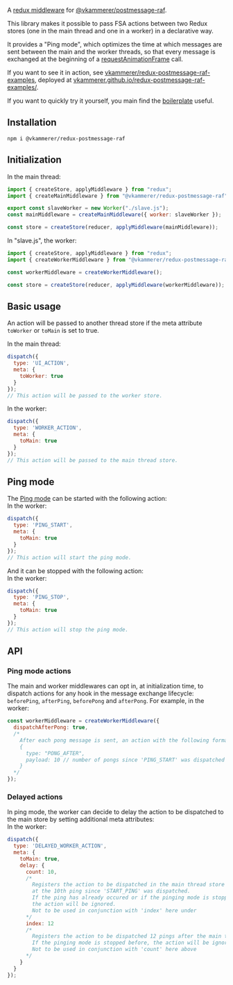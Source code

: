 A [redux middleware](http://redux.js.org/docs/advanced/Middleware.html) for [@vkammerer/postmessage-raf](https://github.com/vkammerer/postmessage-raf).

This library makes it possible to pass FSA actions between two Redux stores (one in the main thread and one in a worker) in a declarative way.   

It provides a "Ping mode", which optimizes the time at which messages are sent between the main and the worker threads, so that every message is exchanged at the beginning of a [requestAnimationFrame](https://developer.mozilla.org/en-US/docs/Web/API/window/requestAnimationFrame) call.   

If you want to see it in action, see [vkammerer/redux-postmessage-raf-examples](https://github.com/vkammerer/redux-postmessage-raf-examples), deployed at [vkammerer.github.io/redux-postmessage-raf-examples/](https://vkammerer.github.io/redux-postmessage-raf-examples/).   

If you want to quickly try it yourself, you main find the [boilerplate](https://github.com/vkammerer/redux-postmessage-raf-boilerplate) useful.   

## Installation
```shell
npm i @vkammerer/redux-postmessage-raf
```   

## Initialization
In the main thread:
```javascript
import { createStore, applyMiddleware } from "redux";
import { createMainMiddleware } from "@vkammerer/redux-postmessage-raf";

export const slaveWorker = new Worker("./slave.js");
const mainMiddleware = createMainMiddleware({ worker: slaveWorker });

const store = createStore(reducer, applyMiddleware(mainMiddleware));
```

In "slave.js", the worker:
```javascript
import { createStore, applyMiddleware } from "redux";
import { createWorkerMiddleware } from "@vkammerer/redux-postmessage-raf";

const workerMiddleware = createWorkerMiddleware();

const store = createStore(reducer, applyMiddleware(workerMiddleware));
```

## Basic usage
An action will be passed to another thread store if the meta attribute ```toWorker``` or ```toMain``` is set to true.   

In the main thread:
```javascript
dispatch({
  type: 'UI_ACTION',
  meta: {
    toWorker: true
  }
});
// This action will be passed to the worker store.
```   
In the worker:
```javascript
dispatch({
  type: 'WORKER_ACTION',
  meta: {
    toMain: true
  }
});
// This action will be passed to the main thread store.
```   

## Ping mode
The [Ping mode](https://github.com/vkammerer/postmessage-raf#ping-mode-) can be started with the following action:   
In the worker:
```javascript
dispatch({
  type: 'PING_START',
  meta: {
    toMain: true
  }
});
// This action will start the ping mode.
```
And it can be stopped with the following action:   
In the worker:
```javascript
dispatch({
  type: 'PING_STOP',
  meta: {
    toMain: true
  }
});
// This action will stop the ping mode.
```   

## API

### Ping mode actions
The main and worker middlewares can opt in, at initialization time, to dispatch actions for any hook in the message exchange lifecycle: ```beforePing```, ```afterPing```, ```beforePong``` and ```afterPong```.
For example, in the worker:
```javascript
const workerMiddleware = createWorkerMiddleware({
  dispatchAfterPong: true,
  /*
    After each pong message is sent, an action with the following format will be dispatched:
    {
      type: "PONG_AFTER",
      payload: 10 // number of pongs since 'PING_START' was dispatched
    }
  */
});
```

### Delayed actions
In ping mode, the worker can decide to delay the action to be dispatched to the main store by setting additional meta attributes:  
In the worker:   
```javascript
dispatch({
  type: 'DELAYED_WORKER_ACTION',
  meta: {
    toMain: true,
    delay: {
      count: 10,
      /*
        Registers the action to be dispatched in the main thread store
        at the 10th ping since 'START_PING' was dispatched.
        If the ping has already occured or if the pinging mode is stopped before,
        the action will be ignored.
        Not to be used in conjunction with 'index' here under
      */
      index: 12
      /*
        Registers the action to be dispatched 12 pings after the main thread receives it.
        If the pinging mode is stopped before, the action will be ignored.
        Not to be used in conjunction with 'count' here above
      */
    }
  }
});
```

